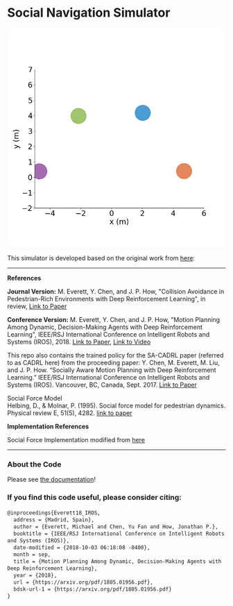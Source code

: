 # Social Navigation Simulator

<img src="docs/_static/combo.gif" alt="Agents spelling ``CADRL''">

This simulator is developed based on the original work from [here](https://github.com/mit-acl/gym-collision-avoidance):

---
**References**  


**Journal Version:** M. Everett, Y. Chen, and J. P. How, "Collision Avoidance in Pedestrian-Rich Environments with Deep Reinforcement Learning", in review, [Link to Paper](https://arxiv.org/abs/1910.11689)

**Conference Version:** M. Everett, Y. Chen, and J. P. How, "Motion Planning Among Dynamic, Decision-Making Agents with Deep Reinforcement Learning", IEEE/RSJ International Conference on Intelligent Robots and Systems (IROS), 2018. [Link to Paper](https://arxiv.org/abs/1805.01956), [Link to Video](https://www.youtube.com/watch?v=XHoXkWLhwYQ)

This repo also contains the trained policy for the SA-CADRL paper (referred to as CADRL here) from the proceeding paper: Y. Chen, M. Everett, M. Liu, and J. P. How. “Socially Aware Motion Planning with Deep Reinforcement Learning.” IEEE/RSJ International Conference on Intelligent Robots and Systems (IROS). Vancouver, BC, Canada, Sept. 2017. [Link to Paper](https://arxiv.org/abs/1703.08862)  

Social Force Model  
Helbing, D., & Molnar, P. (1995). Social force model for pedestrian dynamics. Physical review E, 51(5), 4282.
[link to paper](https://arxiv.org/abs/cond-mat/9805244)

**Implementation References**  

Social Force Implementation modified from [here](https://github.com/svenkreiss/socialforce)

---

### About the Code

Please see [the documentation](https://gym-collision-avoidance.readthedocs.io/en/latest/)!

### If you find this code useful, please consider citing:

```
@inproceedings{Everett18_IROS,
  address = {Madrid, Spain},
  author = {Everett, Michael and Chen, Yu Fan and How, Jonathan P.},
  booktitle = {IEEE/RSJ International Conference on Intelligent Robots and Systems (IROS)},
  date-modified = {2018-10-03 06:18:08 -0400},
  month = sep,
  title = {Motion Planning Among Dynamic, Decision-Making Agents with Deep Reinforcement Learning},
  year = {2018},
  url = {https://arxiv.org/pdf/1805.01956.pdf},
  bdsk-url-1 = {https://arxiv.org/pdf/1805.01956.pdf}
}
```
